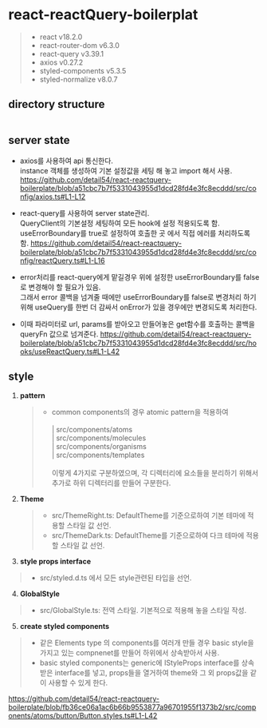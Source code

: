 # react-reactQuery-boilerplat

> - react v18.2.0
> - react-router-dom v6.3.0
> - react-query v3.39.1
> - axios v0.27.2
> - styled-components v5.3.5
> - styled-normalize v8.0.7

## directory structure

```

```

## server state

- axios를 사용하여 api 통신한다.<br />
  instance 객체를 생성하여 기본 설정값을 세팅 해 놓고 import 해서 사용.
  https://github.com/detail54/react-reactquery-boilerplate/blob/a51cbc7b7f5331043955d1dcd28fd4e3fc8ecddd/src/config/axios.ts#L1-L12

- react-query를 사용하여 server state관리.<br />
  QueryClient의 기본설정 세팅하여 모든 hook에 설정 적용되도록 함.<br />
  useErrorBoundary를 true로 설정하여 호출한 곳 에서 직접 에러를 처리하도록 함.
  https://github.com/detail54/react-reactquery-boilerplate/blob/a51cbc7b7f5331043955d1dcd28fd4e3fc8ecddd/src/config/reactQuery.ts#L1-L16

- error처리를 react-query에게 맡길경우 위에 설정한 useErrorBoundary를 false로 변경해야 할 필요가 있음. <br />
  그래서 error 콜백을 넘겨줄 때에만 useErrorBoundary를 false로 변경처리 하기위해 useQuery를 한번 더 감싸서 onError가 있을 경우에만 변경되도록 처리한다.
- 이때 파라미터로 url, params를 받아오고 만들어놓은 get함수를 호출하는 콜백을 queryFn 값으로 넘겨준다.
  https://github.com/detail54/react-reactquery-boilerplate/blob/a51cbc7b7f5331043955d1dcd28fd4e3fc8ecddd/src/hooks/useReactQuery.ts#L1-L42

## style

1. <strong>pattern</strong>

   > - common components의 경우 atomic pattern을 적용하여<br /><br />
   >   | src/components/atoms <br />
   >   | src/components/molecules <br />
   >   | src/components/organisms <br />
   >   | src/components/templates <br /><br />
   >   이렇게 4가지로 구분하였으며, 각 디렉터리에 요소들을 분리하기 위해서 추가로 하위 디렉터리를 만들어 구분한다.

2. <strong>Theme</strong>

   > - src/ThemeRight.ts: DefaultTheme를 기준으로하여 기본 테마에 적용할 스타일 값 선언.
   > - src/ThemeDark.ts: DefaultTheme를 기준으로하여 다크 테마에 적용할 스타일 값 선언.

3. <strong>style props interface</strong>

> - src/styled.d.ts 에서 모든 style관련된 타입을 선언.

4. <strong>GlobalStyle</strong>

> - src/GlobalStyle.ts: 전역 스타일. 기본적으로 적용해 놓을 스타일 작성.

5. <strong>create styled components</strong>

> - 같은 Elements type 의 components를 여러개 만들 경우 basic style을 가지고 있는 compnenet를 만들어 하위에서 상속받아서 사용.
> - basic styled components는 generic에 IStyleProps interface를 상속받은 interface를 넣고, props들을 열거하여 theme와 그 외 props값을 같이 사용할 수 있게 한다.<br />

https://github.com/detail54/react-reactquery-boilerplate/blob/fb36ce06a1ac6b66b9553877a96701955f1373b2/src/components/atoms/button/Button.styles.ts#L1-L42

